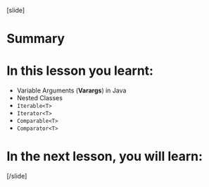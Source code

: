 

[slide]

# Summary

# In this lesson you learnt:

- Variable Arguments (**Varargs**) in Java
- Nested Classes
- `Iterable<T>`
- `Iterator<T>`
- `Comparable<T>`
- `Comparator<T>`


# In the next lesson, you will learn:




[/slide]